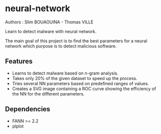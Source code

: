# neural-network
Authors : Slim BOUAOUINA - Thomas VILLE

Learn to detect malware with neural network.

The main goal of this project is to find the best parameters for a neural network which purpose is to detect malicious software.

## Features
 * Learns to detect malware based on n-gram analysis.
 * Takes only 20% of the given dataset to speed up the process.
 * Tries several NN parameters based on predefined ranges of values.
 * Creates a SVG image containing a ROC curve showing the efficiency of the NN for the different parameters.

## Dependencies
 * FANN >= 2.2
 * plplot